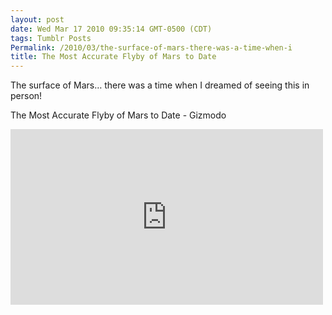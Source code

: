 ```yaml
---
layout: post
date: Wed Mar 17 2010 09:35:14 GMT-0500 (CDT)
tags: Tumblr Posts
Permalink: /2010/03/the-surface-of-mars-there-was-a-time-when-i
title: The Most Accurate Flyby of Mars to Date
---
```


The surface of Mars&hellip; there was a time when I dreamed of seeing this in person!

The Most Accurate Flyby of Mars to Date - Gizmodo

<iframe width="500" height="281" id="youtube_iframe" src="https://www.youtube.com/embed/VWoGvrymsS4?feature=oembed&amp;enablejsapi=1&amp;origin=http://safe.txmblr.com&amp;wmode=opaque" frameborder="0" allowfullscreen=""></iframe>
